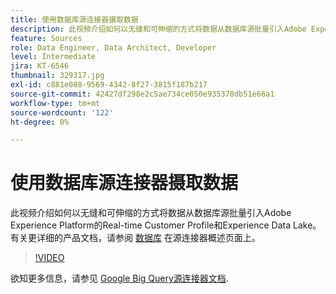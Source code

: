 ```yaml
---
title: 使用数据库源连接器摄取数据
description: 此视频介绍如何以无缝和可伸缩的方式将数据从数据库源批量引入Adobe Experience Platform的Real-time Customer Profile和Experience Data Lake。
feature: Sources
role: Data Engineer, Data Architect, Developer
level: Intermediate
jira: KT-6546
thumbnail: 329317.jpg
exl-id: c881e088-9569-4342-8f27-3815f187b217
source-git-commit: 42427df298e2c5ae734ce050e935378db51e66a1
workflow-type: tm+mt
source-wordcount: '122'
ht-degree: 0%

---
```


# 使用数据库源连接器摄取数据

此视频介绍如何以无缝和可伸缩的方式将数据从数据库源批量引入Adobe Experience Platform的Real-time Customer Profile和Experience Data Lake。 有关更详细的产品文档，请参阅 [数据库](https://experienceleague.adobe.com/docs/experience-platform/sources/home.html?lang=en#database) 在源连接器概述页面上。

>[!VIDEO](https://video.tv.adobe.com/v/329317?quality=12&learn=on)

欲知更多信息，请参见 [Google Big Query源连接器文档](https://experienceleague.adobe.com/docs/experience-platform/sources/ui-tutorials/create/databases/bigquery.html).
